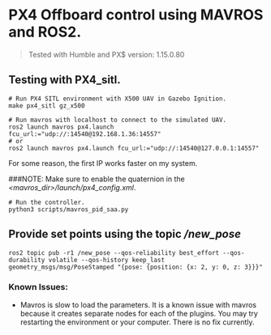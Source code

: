 # PX4 Offboard control using MAVROS and ROS2. 
> Tested with Humble and PX$ version: 1.15.0.80

## Testing with PX4_sitl.
````
# Run PX4 SITL environment with X500 UAV in Gazebo Ignition.
make px4_sitl gz_x500
````

````
# Run mavros with localhost to connect to the simulated UAV.
ros2 launch mavros px4.launch fcu_url:="udp://:14540@192.168.1.36:14557"
# or 
ros2 launch mavros px4.launch fcu_url:="udp://:14540@127.0.0.1:14557"
````
For some reason, the first IP works faster on my system.

###NOTE: Make sure to enable the quaternion in the _<mavros_dir>/launch/px4_config.xml_.

````
# Run the controller.
python3 scripts/mavros_pid_saa.py
````

## Provide set points using the topic _/new_pose_
````
ros2 topic pub -r1 /new_pose --qos-reliability best_effort --qos-durability volatile --qos-history keep_last geometry_msgs/msg/PoseStamped "{pose: {position: {x: 2, y: 0, z: 3}}}"
````


### Known Issues:
- Mavros is slow to load the parameters. It is a known issue with mavros because it creates separate nodes for each of the plugins. You may try restarting the environment or your computer. There is no fix currently.
